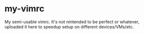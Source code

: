 # my-vimrc
My semi-usable vimrc. It's not nintended to be perfect or whatever, uploaded it here to speedup setup on different devices/VMs/etc.

